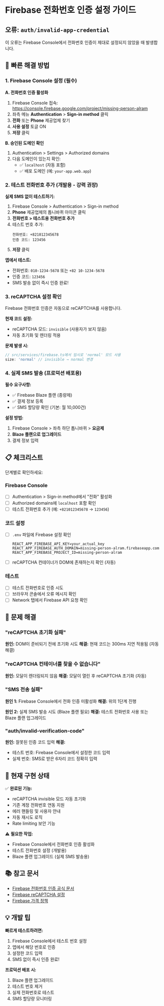 # Firebase 전화번호 인증 설정 가이드

## 오류: `auth/invalid-app-credential`

이 오류는 Firebase Console에서 전화번호 인증이 제대로 설정되지 않았을 때 발생합니다.

## 🚀 빠른 해결 방법

### 1. Firebase Console 설정 (필수)

**A. 전화번호 인증 활성화**
1. Firebase Console 접속: https://console.firebase.google.com/project/missing-person-alram
2. 좌측 메뉴 **Authentication** > **Sign-in method** 클릭
3. **전화** 또는 **Phone** 제공업체 찾기
4. **사용 설정** 토글 ON
5. **저장** 클릭

**B. 승인된 도메인 확인**
1. Authentication > Settings > Authorized domains
2. 다음 도메인이 있는지 확인:
   - ✅ `localhost` (자동 포함)
   - ✅ 배포 도메인 (예: `your-app.web.app`)

### 2. 테스트 전화번호 추가 (개발용 - 강력 권장)

**실제 SMS 없이 테스트하기:**
1. Firebase Console > Authentication > Sign-in method
2. **Phone** 제공업체의 톱니바퀴 아이콘 클릭
3. **전화번호 > 테스트용 전화번호 추가**
4. 테스트 번호 추가:
   ```
   전화번호: +821012345678
   인증 코드: 123456
   ```
5. **저장** 클릭

**앱에서 테스트:**
- 전화번호: `010-1234-5678` 또는 `+82 10-1234-5678`
- 인증 코드: `123456`
- SMS 발송 없이 즉시 인증 완료!

### 3. reCAPTCHA 설정 확인

Firebase 전화번호 인증은 자동으로 reCAPTCHA를 사용합니다.

**현재 코드 설정:**
- reCAPTCHA 모드: `invisible` (사용자가 보지 않음)
- 자동 초기화 및 렌더링 적용

**문제 발생 시:**
```typescript
// src/services/firebase.ts에서 임시로 'normal' 모드 사용
size: 'normal' // invisible → normal 변경
```

### 4. 실제 SMS 발송 (프로덕션 배포용)

**필수 요구사항:**
- ✅ Firebase Blaze 플랜 (종량제)
- ✅ 결제 정보 등록
- ✅ SMS 할당량 확인 (기본: 월 10,000건)

**설정 방법:**
1. Firebase Console > 좌측 하단 톱니바퀴 > **요금제**
2. **Blaze 플랜으로 업그레이드**
3. 결제 정보 입력

## 📋 체크리스트

단계별로 확인하세요:

### Firebase Console
- [ ] Authentication > Sign-in method에서 "전화" 활성화
- [ ] Authorized domains에 `localhost` 포함 확인
- [ ] 테스트 전화번호 추가 (예: `+821012345678` → `123456`)

### 코드 설정
- [ ] `.env` 파일에 Firebase 설정 확인
  ```env
  REACT_APP_FIREBASE_API_KEY=your_actual_key
  REACT_APP_FIREBASE_AUTH_DOMAIN=missing-person-alram.firebaseapp.com
  REACT_APP_FIREBASE_PROJECT_ID=missing-person-alram
  ```
- [ ] reCAPTCHA 컨테이너가 DOM에 존재하는지 확인 (자동)

### 테스트
- [ ] 테스트 전화번호로 인증 시도
- [ ] 브라우저 콘솔에서 오류 메시지 확인
- [ ] Network 탭에서 Firebase API 요청 확인

## 🔧 문제 해결

### "reCAPTCHA 초기화 실패"
**원인:** DOM이 준비되기 전에 초기화 시도
**해결:** 현재 코드는 300ms 지연 적용됨 (자동 해결)

### "reCAPTCHA 컨테이너를 찾을 수 없습니다"
**원인:** 모달이 렌더링되지 않음
**해결:** 모달이 열린 후 reCAPTCHA 초기화 (자동)

### "SMS 전송 실패"
**원인 1:** Firebase Console에서 전화 인증 미활성화
**해결:** 위의 1단계 진행

**원인 2:** 실제 SMS 발송 시도 (Blaze 플랜 필요)
**해결:** 테스트 전화번호 사용 또는 Blaze 플랜 업그레이드

### "auth/invalid-verification-code"
**원인:** 잘못된 인증 코드 입력
**해결:**
- 테스트 번호: Firebase Console에서 설정한 코드 입력
- 실제 번호: SMS로 받은 6자리 코드 정확히 입력

## 🎯 현재 구현 상태

✅ **완료된 기능:**
- reCAPTCHA invisible 모드 자동 초기화
- 기존 계정 전화번호 연동 지원
- 에러 핸들링 및 사용자 안내
- 자동 재시도 로직
- Rate limiting 보안 기능

⚠️ **필요한 작업:**
- Firebase Console에서 전화번호 인증 활성화
- 테스트 전화번호 설정 (개발용)
- Blaze 플랜 업그레이드 (실제 SMS 발송용)

## 📚 참고 문서

- [Firebase 전화번호 인증 공식 문서](https://firebase.google.com/docs/auth/web/phone-auth)
- [Firebase reCAPTCHA 설정](https://firebase.google.com/docs/auth/web/phone-auth#web-version-9_4)
- [Firebase 가격 정책](https://firebase.google.com/pricing)

## 💡 개발 팁

**빠르게 테스트하려면:**
1. Firebase Console에서 테스트 번호 설정
2. 앱에서 해당 번호로 인증
3. 설정한 코드 입력
4. SMS 없이 즉시 인증 완료!

**프로덕션 배포 시:**
1. Blaze 플랜 업그레이드
2. 테스트 번호 제거
3. 실제 전화번호로 테스트
4. SMS 할당량 모니터링
